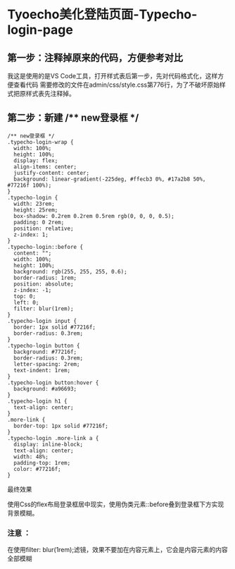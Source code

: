 # Tyoecho美化登陆页面-Typecho-login-page
## 第一步：注释掉原来的代码，方便参考对比
我这是使用的是VS Code工具，打开样式表后第一步，先对代码格式化，这样方便查看代码
需要修改的文件在admin/css/style.css第776行，为了不破坏原始样式把原样式表先注释掉。

## 第二步：新建 /** new登录框 */
~~~
/** new登录框 */
.typecho-login-wrap {
  width: 100%;
  height: 100%;
  display: flex;
  align-items: center;
  justify-content: center;
  background: linear-gradient(-225deg, #ffecb3 0%, #17a2b8 50%, #77216f 100%);
}
.typecho-login {
  width: 23rem;
  height: 25rem;
  box-shadow: 0.2rem 0.2rem 0.5rem rgb(0, 0, 0, 0.5);
  padding: 0 2rem;
  position: relative;
  z-index: 1;
}
.typecho-login::before {
  content: "";
  width: 100%;
  height: 100%;
  background: rgb(255, 255, 255, 0.6);
  border-radius: 1rem;
  position: absolute;
  z-index: -1;
  top: 0;
  left: 0;
  filter: blur(1rem);
}
.typecho-login input {
  border: 1px solid #77216f;
  border-radius: 0.3rem;
}
.typecho-login button {
  background: #77216f;
  border-radius: 0.3rem;
  letter-spacing: 2rem;
  text-indent: 1rem;
}
.typecho-login button:hover {
  background: #a96693;
}
.typecho-login h1 {
  text-align: center;
}
.more-link {
  border-top: 1px solid #77216f;
}
.typecho-login .more-link a {
  display: inline-block;
  text-align: center;
  width: 48%;
  padding-top: 1rem;
  color: #77216f;
}
~~~
最终效果

使用Css的flex布局登录框居中现实，使用伪类元素::before叠到登录框下方实现背景模糊。

### 注意 ：

在使用filter: blur(1rem);滤镜，效果不要加在内容元素上，它会是内容元素的内容全部模糊
